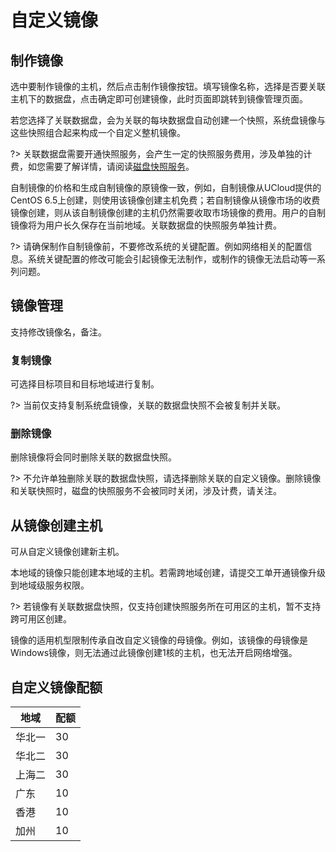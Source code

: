 

# 自定义镜像

## 制作镜像

选中要制作镜像的主机，然后点击制作镜像按钮。填写镜像名称，选择是否要关联主机下的数据盘，点击确定即可创建镜像，此时页面即跳转到镜像管理页面。

若您选择了关联数据盘，会为关联的每块数据盘自动创建一个快照，系统盘镜像与这些快照组合起来构成一个自定义整机镜像。

?> 关联数据盘需要开通快照服务，会产生一定的快照服务费用，涉及单独的计费，如您需要了解详情，请阅读[磁盘快照服务](https://docs.ucloud.cn/usnap/ivas)。

自制镜像的价格和生成自制镜像的原镜像一致，例如，自制镜像从UCloud提供的CentOS 6.5上创建，则使用该镜像创建主机免费；若自制镜像从镜像市场的收费镜像创建，则从该自制镜像创建的主机仍然需要收取市场镜像的费用。用户的自制镜像将为用户长久保存在当前地域。关联数据盘的快照服务单独计费。<br>

?> 请确保制作自制镜像前，不要修改系统的关键配置。例如网络相关的配置信息。系统关键配置的修改可能会引起镜像无法制作，或制作的镜像无法启动等一系列问题。

## 镜像管理

支持修改镜像名，备注。

### 复制镜像

可选择目标项目和目标地域进行复制。

?> 当前仅支持复制系统盘镜像，关联的数据盘快照不会被复制并关联。

### 删除镜像

删除镜像将会同时删除关联的数据盘快照。

?> 不允许单独删除关联的数据盘快照，请选择删除关联的自定义镜像。删除镜像和关联快照时，磁盘的快照服务不会被同时关闭，涉及计费，请关注。

## 从镜像创建主机

可从自定义镜像创建新主机。<br>

本地域的镜像只能创建本地域的主机。若需跨地域创建，请提交工单开通镜像升级到地域级服务权限。<br>     

?> 若镜像有关联数据盘快照，仅支持创建快照服务所在可用区的主机，暂不支持跨可用区创建。

镜像的适用机型限制传承自改自定义镜像的母镜像。例如，该镜像的母镜像是Windows镜像，则无法通过此镜像创建1核的主机，也无法开启网络增强。

## 自定义镜像配额

| 地域  | 配额 |
| --- | -- |
| 华北一 | 30 |
| 华北二 | 30 |
| 上海二 | 30 |
| 广东  | 10 |
| 香港  | 10 |
| 加州  | 10 |
